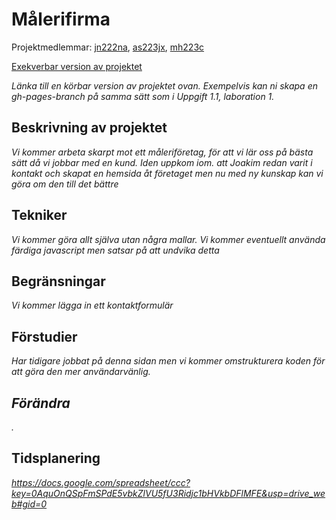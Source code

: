 # Målerifirma
Projektmedlemmar: 
[jn222na](https://github.com/jn222na), [as223jx](https://github.com/as223jx), [mh223c](https://github.com/mh223c)

[Exekverbar version av projektet](http://jn222na.github.io/ProjektskelettHT13)

*Länka till en körbar version av projektet ovan. Exempelvis kan ni skapa en gh-pages-branch på samma sätt som i Uppgift 1.1, laboration 1.*

## Beskrivning av projektet
*Vi kommer arbeta skarpt mot ett måleriföretag, för att vi lär oss på bästa sätt då vi jobbar med en kund. Iden uppkom iom. att Joakim redan varit i kontakt och skapat en hemsida åt företaget men nu med ny kunskap kan vi göra om den till det bättre*

## Tekniker
*Vi kommer göra allt själva utan några mallar. Vi kommer eventuellt använda färdiga javascript men satsar på att undvika detta*

## Begränsningar
*Vi kommer lägga in ett kontaktformulär*

## Förstudier
*Har tidigare jobbat på denna sidan men vi kommer omstrukturera koden för att göra den mer användarvänlig.*

## *Förändra*
*.*

## Tidsplanering
*https://docs.google.com/spreadsheet/ccc?key=0AquOnQSpFmSPdE5vbkZlVU5fU3Ridjc1bHVkbDFlMFE&usp=drive_web#gid=0*
